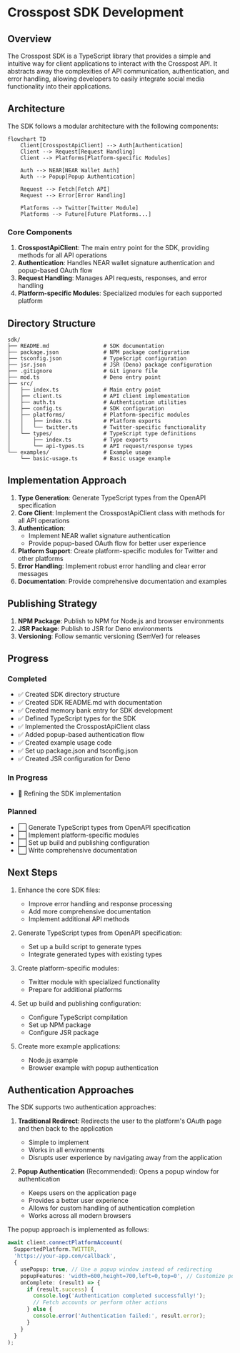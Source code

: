 # Crosspost SDK Development

## Overview

The Crosspost SDK is a TypeScript library that provides a simple and intuitive way for client applications to interact with the Crosspost API. It abstracts away the complexities of API communication, authentication, and error handling, allowing developers to easily integrate social media functionality into their applications.

## Architecture

The SDK follows a modular architecture with the following components:

```mermaid
flowchart TD
    Client[CrosspostApiClient] --> Auth[Authentication]
    Client --> Request[Request Handling]
    Client --> Platforms[Platform-specific Modules]
    
    Auth --> NEAR[NEAR Wallet Auth]
    Auth --> Popup[Popup Authentication]
    
    Request --> Fetch[Fetch API]
    Request --> Error[Error Handling]
    
    Platforms --> Twitter[Twitter Module]
    Platforms --> Future[Future Platforms...]
```

### Core Components

1. **CrosspostApiClient**: The main entry point for the SDK, providing methods for all API operations
2. **Authentication**: Handles NEAR wallet signature authentication and popup-based OAuth flow
3. **Request Handling**: Manages API requests, responses, and error handling
4. **Platform-specific Modules**: Specialized modules for each supported platform

## Directory Structure

```
sdk/
├── README.md                 # SDK documentation
├── package.json              # NPM package configuration
├── tsconfig.json             # TypeScript configuration
├── jsr.json                  # JSR (Deno) package configuration
├── .gitignore                # Git ignore file
├── mod.ts                    # Deno entry point
├── src/
│   ├── index.ts              # Main entry point
│   ├── client.ts             # API client implementation
│   ├── auth.ts               # Authentication utilities
│   ├── config.ts             # SDK configuration
│   ├── platforms/            # Platform-specific modules
│   │   ├── index.ts          # Platform exports
│   │   └── twitter.ts        # Twitter-specific functionality
│   └── types/                # TypeScript type definitions
│       ├── index.ts          # Type exports
│       └── api-types.ts      # API request/response types
└── examples/                 # Example usage
    └── basic-usage.ts        # Basic usage example
```

## Implementation Approach

1. **Type Generation**: Generate TypeScript types from the OpenAPI specification
2. **Core Client**: Implement the CrosspostApiClient class with methods for all API operations
3. **Authentication**: 
   - Implement NEAR wallet signature authentication
   - Provide popup-based OAuth flow for better user experience
4. **Platform Support**: Create platform-specific modules for Twitter and other platforms
5. **Error Handling**: Implement robust error handling and clear error messages
6. **Documentation**: Provide comprehensive documentation and examples

## Publishing Strategy

1. **NPM Package**: Publish to NPM for Node.js and browser environments
2. **JSR Package**: Publish to JSR for Deno environments
3. **Versioning**: Follow semantic versioning (SemVer) for releases

## Progress

### Completed

- ✅ Created SDK directory structure
- ✅ Created SDK README.md with documentation
- ✅ Created memory bank entry for SDK development
- ✅ Defined TypeScript types for the SDK
- ✅ Implemented the CrosspostApiClient class
- ✅ Added popup-based authentication flow
- ✅ Created example usage code
- ✅ Set up package.json and tsconfig.json
- ✅ Created JSR configuration for Deno

### In Progress

- 🔄 Refining the SDK implementation

### Planned

- ⬜ Generate TypeScript types from OpenAPI specification
- ⬜ Implement platform-specific modules
- ⬜ Set up build and publishing configuration
- ⬜ Write comprehensive documentation

## Next Steps

1. Enhance the core SDK files:
   - Improve error handling and response processing
   - Add more comprehensive documentation
   - Implement additional API methods

2. Generate TypeScript types from OpenAPI specification:
   - Set up a build script to generate types
   - Integrate generated types with existing types

3. Create platform-specific modules:
   - Twitter module with specialized functionality
   - Prepare for additional platforms

4. Set up build and publishing configuration:
   - Configure TypeScript compilation
   - Set up NPM package
   - Configure JSR package

5. Create more example applications:
   - Node.js example
   - Browser example with popup authentication

## Authentication Approaches

The SDK supports two authentication approaches:

1. **Traditional Redirect**: Redirects the user to the platform's OAuth page and then back to the application
   - Simple to implement
   - Works in all environments
   - Disrupts user experience by navigating away from the application

2. **Popup Authentication** (Recommended): Opens a popup window for authentication
   - Keeps users on the application page
   - Provides a better user experience
   - Allows for custom handling of authentication completion
   - Works across all modern browsers

The popup approach is implemented as follows:

```typescript
await client.connectPlatformAccount(
  SupportedPlatform.TWITTER,
  'https://your-app.com/callback',
  {
    usePopup: true, // Use a popup window instead of redirecting
    popupFeatures: 'width=600,height=700,left=0,top=0', // Customize popup size
    onComplete: (result) => {
      if (result.success) {
        console.log('Authentication completed successfully!');
        // Fetch accounts or perform other actions
      } else {
        console.error('Authentication failed:', result.error);
      }
    }
  }
);
